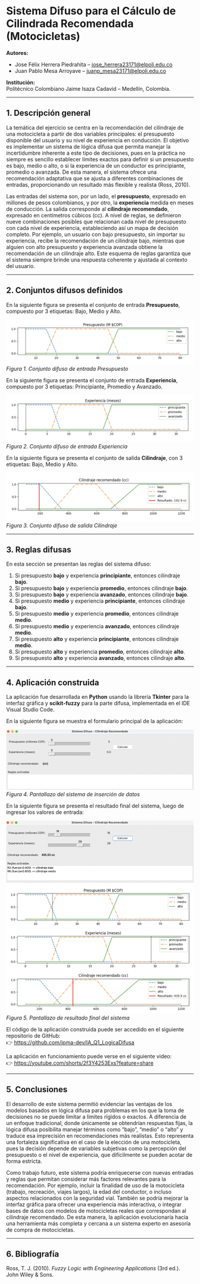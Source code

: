 # Sistema Difuso para el Cálculo de Cilindrada Recomendada (Motocicletas)

**Autores:**  
- Jose Félix Herrera Piedrahita – jose_herrera23171@elpoli.edu.co  
- Juan Pablo Mesa Arroyave – juanp_mesa23171@elpoli.edu.co  

**Institución:**  
Politécnico Colombiano Jaime Isaza Cadavid – Medellín, Colombia.  

---

## 1. Descripción general

La temática del ejercicio se centra en la recomendación del cilindraje de una motocicleta a partir de dos variables principales: el presupuesto disponible del usuario y su nivel de experiencia en conducción. El objetivo es implementar un sistema de lógica difusa que permita manejar la incertidumbre inherente a este tipo de decisiones, pues en la práctica no siempre es sencillo establecer límites exactos para definir si un presupuesto es bajo, medio o alto, o si la experiencia de un conductor es principiante, promedio o avanzada. De esta manera, el sistema ofrece una recomendación adaptativa que se ajusta a diferentes combinaciones de entradas, proporcionando un resultado más flexible y realista (Ross, 2010).

Las entradas del sistema son, por un lado, el **presupuesto**, expresado en millones de pesos colombianos, y por otro, la **experiencia** medida en meses de conducción. La salida corresponde al **cilindraje recomendado**, expresado en centímetros cúbicos (cc). A nivel de reglas, se definieron nueve combinaciones posibles que relacionan cada nivel de presupuesto con cada nivel de experiencia, estableciendo así un mapa de decisión completo. Por ejemplo, un usuario con bajo presupuesto, sin importar su experiencia, recibe la recomendación de un cilindraje bajo, mientras que alguien con alto presupuesto y experiencia avanzada obtiene la recomendación de un cilindraje alto. Este esquema de reglas garantiza que el sistema siempre brinde una respuesta coherente y ajustada al contexto del usuario.  

---

## 2. Conjuntos difusos definidos

En la siguiente figura se presenta el conjunto de entrada **Presupuesto**, compuesto por 3 etiquetas: Bajo, Medio y Alto.  

![Conjunto difuso Presupuesto](images/Figura_1.png)  
*Figura 1. Conjunto difuso de entrada Presupuesto*  

En la siguiente figura se presenta el conjunto de entrada **Experiencia**, compuesto por 3 etiquetas: Principiante, Promedio y Avanzado.  

![Conjunto difuso Experiencia](images/Figura_2.png)  
*Figura 2. Conjunto difuso de entrada Experiencia*  

En la siguiente figura se presenta el conjunto de salida **Cilindraje**, con 3 etiquetas: Bajo, Medio y Alto.  

![Conjunto difuso Cilindraje](images/Figura_3.png)  
*Figura 3. Conjunto difuso de salida Cilindraje*  

---

## 3. Reglas difusas

En esta sección se presentan las reglas del sistema difuso:  

1. Si presupuesto **bajo** y experiencia **principiante**, entonces cilindraje **bajo**.  
2. Si presupuesto **bajo** y experiencia **promedio**, entonces cilindraje **bajo**.  
3. Si presupuesto **bajo** y experiencia **avanzado**, entonces cilindraje **bajo**.  
4. Si presupuesto **medio** y experiencia **principiante**, entonces cilindraje **bajo**.  
5. Si presupuesto **medio** y experiencia **promedio**, entonces cilindraje **medio**.  
6. Si presupuesto **medio** y experiencia **avanzado**, entonces cilindraje **medio**.  
7. Si presupuesto **alto** y experiencia **principiante**, entonces cilindraje **medio**.  
8. Si presupuesto **alto** y experiencia **promedio**, entonces cilindraje **alto**.  
9. Si presupuesto **alto** y experiencia **avanzado**, entonces cilindraje **alto**.  

---

## 4. Aplicación construida

La aplicación fue desarrollada en **Python** usando la librería **Tkinter** para la interfaz gráfica y **scikit-fuzzy** para la parte difusa, implementada en el IDE Visual Studio Code.  

En la siguiente figura se muestra el formulario principal de la aplicación:  

![Pantallazo del sistema de inserción de datos](images/Figura_4.png)  
*Figura 4. Pantallazo del sistema de inserción de datos*  

En la siguiente figura se presenta el resultado final del sistema, luego de ingresar los valores de entrada:  

![Pantallazo del resultado del sistema](images/Figura_5.png)  
*Figura 5. Pantallazo de resultado final del sistema*  

El código de la aplicación construida puede ser accedido en el siguiente repositorio de GitHub:  
👉 https://github.com/jpma-dev/IA_Q1_LogicaDifusa  

La aplicación en funcionamiento puede verse en el siguiente video:  
👉 https://youtube.com/shorts/2f3Y4253Exs?feature=share

---

## 5. Conclusiones

El desarrollo de este sistema permitió evidenciar las ventajas de los modelos basados en lógica difusa para problemas en los que la toma de decisiones no se puede limitar a límites rígidos o exactos. A diferencia de un enfoque tradicional, donde únicamente se obtendrían respuestas fijas, la lógica difusa posibilita manejar términos como “bajo”, “medio” o “alto” y traduce esa imprecisión en recomendaciones más realistas. Esto representa una fortaleza significativa en el caso de la elección de una motocicleta, pues la decisión depende de variables subjetivas como la percepción del presupuesto o el nivel de experiencia, que difícilmente se pueden acotar de forma estricta.  

Como trabajo futuro, este sistema podría enriquecerse con nuevas entradas y reglas que permitan considerar más factores relevantes para la recomendación. Por ejemplo, incluir la finalidad de uso de la motocicleta (trabajo, recreación, viajes largos), la edad del conductor, o incluso aspectos relacionados con la seguridad vial. También se podría mejorar la interfaz gráfica para ofrecer una experiencia más interactiva, o integrar bases de datos con modelos de motocicletas reales que correspondan al cilindraje recomendado. De esta manera, la aplicación evolucionaría hacia una herramienta más completa y cercana a un sistema experto en asesoría de compra de motocicletas.  

---

## 6. Bibliografía  

Ross, T. J. (2010). *Fuzzy Logic with Engineering Applications* (3rd ed.). John Wiley & Sons.  

